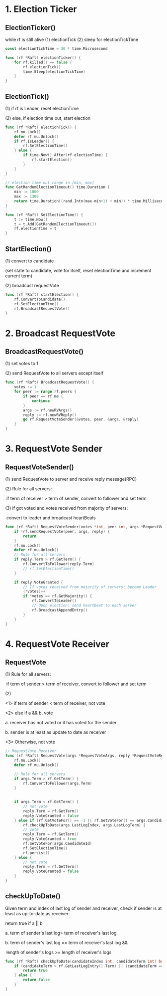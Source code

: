 # 1. Election Ticker

## ElectionTicker()

while rf is still alive
(1) electionTick
(2) sleep for electionTickTime

```go
const electionTickTime = 30 * time.Microsecond

func (rf *Raft) electionTicker() {
	for rf.killed() == false {
		rf.electionTick()
		time.Sleep(electionTickTime)
	}
}
```

## ElectionTick()

(1) if rf is Leader, reset electionTime

(2) else, if election time out, start election

```go
func (rf *Raft) electionTick() {
	rf.mu.Lock()
	defer rf.mu.Unlock()
	if rf.IsLeader() {
		rf.SetElectionTime()
	} else {
		if time.Now().After(rf.electionTime) {
			rf.startElection()
		}
	}
}

// election time out range in [min, max]
func GetRandomElectionTimeout() time.Duration {
	min := 1000
	max := 1300
	return time.Duration((rand.Intn(max-min+1) + min)) * time.Millisecond
}

func (rf *Raft) SetElectionTime() {
	t := time.Now()
	t = t.Add(GetRandomElectionTimeout())
	rf.electionTime = t
}
```

## StartElection()

(1) convert to candidate

(set state to candidate, vote for itself, reset electionTime and  increment current term)

(2) broadcast requestVote

```go
func (rf *Raft) startElection() {
	rf.ConvertToCandidate()
	rf.SetElectionTime()
	rf.BroadcastRequestVote()
}
```



# 2. Broadcast RequestVote

## BroadcastRequestVote()

(1) set votes to 1

(2) send RequestVote to all servers except itself

```go
func (rf *Raft) BroadcastRequestVote() {
	votes := 1
	for peer := range rf.peers {
		if peer == rf.me {
			continue
		}
		args := rf.newRVArgs()
		reply := rf.newRVReply()
		go rf.RequestVoteSender(&votes, peer, &args, &reply)
	}
}
```



# 3. RequestVote Sender

## RequestVoteSender()

(1) send RequestVote to server and receive reply message(RPC)

(2) Rule for all servers:

​	if term of receiver > term of sender, convert to follower and set term

(3) if got voted and votes received from majority of servers:

​	convert to leader and broadcast heartBeats

```go
func (rf *Raft) RequestVoteSender(votes *int, peer int, args *RequestVoteArgs, reply *RequestVoteReply) {
	if !rf.sendRequestVote(peer, args, reply) {
		return
	}
	rf.mu.Lock()
	defer rf.mu.Unlock()
	// Rule for all servers
	if reply.Term > rf.GetTerm() {
		rf.ConvertToFollower(reply.Term)
		// rf.SetElectionTime()
	}

	if reply.VoteGranted {
		// If votes received from majority of servers: become Leader
		(*votes)++
		if *votes == rf.GetMajority() {
			rf.ConvertToLeader()
			// Upon election: send heartbeat to each server
			rf.BroadcastAppendEntry()
		}
	}
}
```



# 4. RequestVote Receiver

## RequestVote

(1) Rule for all servers:

​	if term of sender > term of receiver, convert to follower and set term

(2) 

<1> if term of sender < term of receiver, not vote

<2> else if  a && b, vote

a. receiver has not voted or it has voted for the sender

b. sender is at least as update to date as receiver

<3> Otherwise, not vote

```go
// RequestVote Receiver
func (rf *Raft) RequestVote(args *RequestVoteArgs, reply *RequestVoteReply) {
	rf.mu.Lock()
	defer rf.mu.Unlock()

	// Rule for all servers
	if args.Term > rf.GetTerm() {
		rf.ConvertToFollower(args.Term)
	}
	
    
	if args.Term < rf.GetTerm() {
        // not vote
		reply.Term = rf.GetTerm()
		reply.VoteGranted = false
	} else if (rf.GetVoteFor() == -1 || rf.GetVoteFor() == args.CandidateId) &&
		rf.checkUpToDate(args.LastLogIndex, args.LastLogTerm) {
		// vote
        reply.Term = rf.GetTerm()
		reply.VoteGranted = true
		rf.SetVoteFor(args.CandidateId)
		rf.SetElectionTime()
		rf.persist()
	} else {
        // not vote
		reply.Term = rf.GetTerm()
		reply.VoteGranted = false
	}
}
```

## checkUpToDate()

Given term and index of last log of sender and receiver, check if sender is at least as up-to-date as receiver:

return true if a || b

a. term of sender's last log> term of receiver's last log

b. term of sender's last log == term of receiver's last log &&

​	length of sender's logs >= length of receiver's logs

```go
func (rf *Raft) checkUpToDate(candidateIndex int, candidateTerm int) bool {
	if (candidateTerm > rf.GetLastLogEntry().Term) || (candidateTerm == rf.GetLastLogEntry().Term && candidateIndex >= rf.GetLastIndex()) {
		return true
	} else {
		return false
	}
}
```

